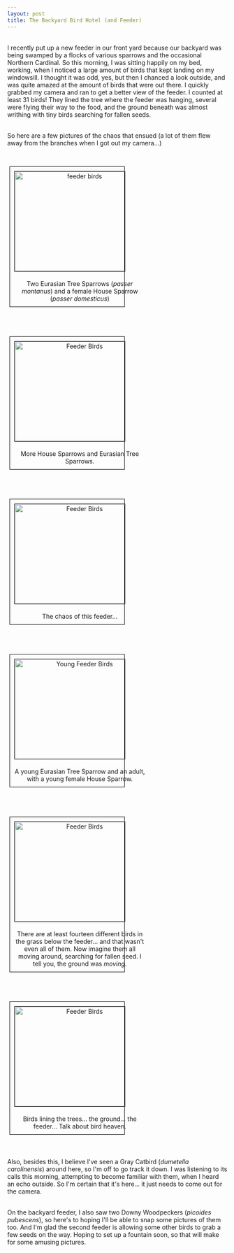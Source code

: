 ```yaml
---
layout: post
title: The Backyard Bird Hotel (and Feeder)
---
```

<style>
br {display:inline-block;}
div.img {
    margin: 5px;
    padding: 5px;
    border: 1px solid #000000;
    height: auto;
    width: 50%;
    float: center;
    text-align: center;
}	

div.img img {
    display: inline-block;
    margin: 5px;
    border: 1px solid #000000;
}

div.img a:hover img {
    border: 1px solid #000000;
}

div.desc {
  text-align: center;
  font-weight: normal;
  width: 300px;
  margin: 5px;
}
</style>

<br>I recently put up a new feeder in our front yard because our backyard was being swamped by a flocks of various sparrows and the occasional Northern Cardinal. So this morning, I was sitting happily on my bed, working, when I noticed a large amount of birds that kept landing on my windowsill. I thought it was odd, yes, but then I chanced a look outside, and was quite amazed at the amount of birds that were out there. I quickly grabbed my camera and ran to get a better view of the feeder. I counted at least 31 birds! They lined the tree where the feeder was hanging, several were flying their way to the food, and the ground beneath was almost writhing with tiny birds searching for fallen seeds. </br>

<br>So here are a few pictures of the chaos that ensued (a lot of them flew away from the branches when I got out my camera...)  </br>

<br> <div class="img">
 <a target="_blank" href="feeder birds"><img src="https://lh3.googleusercontent.com/WIvzodUd0jSOPeTBaMdnCQf3GBMXrw_N2uwCDhOPDQU=w892-h669-no" alt="feeder birds" width="304px" height="228px"></a>
 <div class="desc">Two Eurasian Tree Sparrows (<i>passer montanus</i>) and a female House Sparrow (<i>passer domesticus</i>)</div>
</div> </br>

<br> <div class="img">
<a target="_blank" href="feeder birds"> <img src="https://lh3.googleusercontent.com/MZGN0VA07Wp8cDrkunjh1hONcbLYrZRoxXk5NScO8Qc=w892-h669-no" alt="Feeder Birds" width="304px" height="228px"></a>
<div class="desc"> More House Sparrows and Eurasian Tree Sparrows.</div>
</div></br>

<br><div class="img">
 <a target="_blank" href="https://lh3.googleusercontent.com/l9PBfQNIPFtYybwxlzTEuHddbH4q4nrs3tNqfxewAXw=w892-h669-no"><img src="https://lh3.googleusercontent.com/l9PBfQNIPFtYybwxlzTEuHddbH4q4nrs3tNqfxewAXw=w892-h669-no" alt="Feeder Birds" width="304px" height="228px"></a>
 <div class="desc">The chaos of this feeder...</div>
</div></br>
 
<br><div class="img">
 <a target="_blank" href="Young Feeder birds"><img src="https://lh3.googleusercontent.com/Mq1Q592Gp9eR3mgLQwQv3mRjzvwwubsomBi_t6pLKs8=w892-h669-no" alt="Young Feeder Birds" width="304px" height="228px"></a>
 <div class="desc">A young Eurasian Tree Sparrow and an adult, with a young female House Sparrow.</div>
</div></br>

<br><div class="img">
 <a target="_blank" href="https://lh3.googleusercontent.com/lx3Pl8eaD7QX2-okhV3uuO5y-ReMyakRGipFHi5hTqM=w892-h669-no" style="width:304px;height:228px;"><img src="https://lh3.googleusercontent.com/lx3Pl8eaD7QX2-okhV3uuO5y-ReMyakRGipFHi5hTqM=w892-h669-no" style="width:304px;height:228px;" alt="Feeder Birds" width="304px" height="228px"></a>
 <div class="desc">There are at least fourteen different birds in the grass below the feeder... and that wasn't even all of them. Now imagine them all moving around, searching for fallen seed. I tell you, the ground was <i>moving</i>.</div>
</div></br>

<br><div class="img">
 <a target="_blank" href="https://lh3.googleusercontent.com/_nb9qkXz7Jwg5Sw7a-uiFlEGz6Cy8IO1hT3fl7JA_ps=w892-h669-no"><img src="https://lh3.googleusercontent.com/_nb9qkXz7Jwg5Sw7a-uiFlEGz6Cy8IO1hT3fl7JA_ps=w892-h669-no" alt="Feeder Birds" width="304px" height="228px"></a>
 <div class="desc">Birds lining the trees... the ground... the feeder... Talk about bird heaven.</div>
</div></br>

<br>Also, besides this, I believe I've seen a Gray Catbird (<i>dumetella carolinensis</i>) around here, so I'm off to go track it down. I was listening to its calls this morning, attempting to become familiar with them, when I heard an echo outside. So I'm certain that it's here... it just needs to come out for the camera. </br>  

<br>On the backyard feeder, I also saw two Downy Woodpeckers (<i>picoides pubescens</i>), so here's to hoping I'll be able to snap some pictures of them too. And I'm glad the second feeder is allowing some other birds to grab a few seeds on the way. Hoping to set up a fountain soon, so that will make for some amusing pictures.    </br> 

